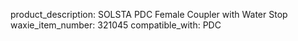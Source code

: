 product_description: SOLSTA PDC Female Coupler with Water Stop
waxie_item_number: 321045
compatible_with: PDC
